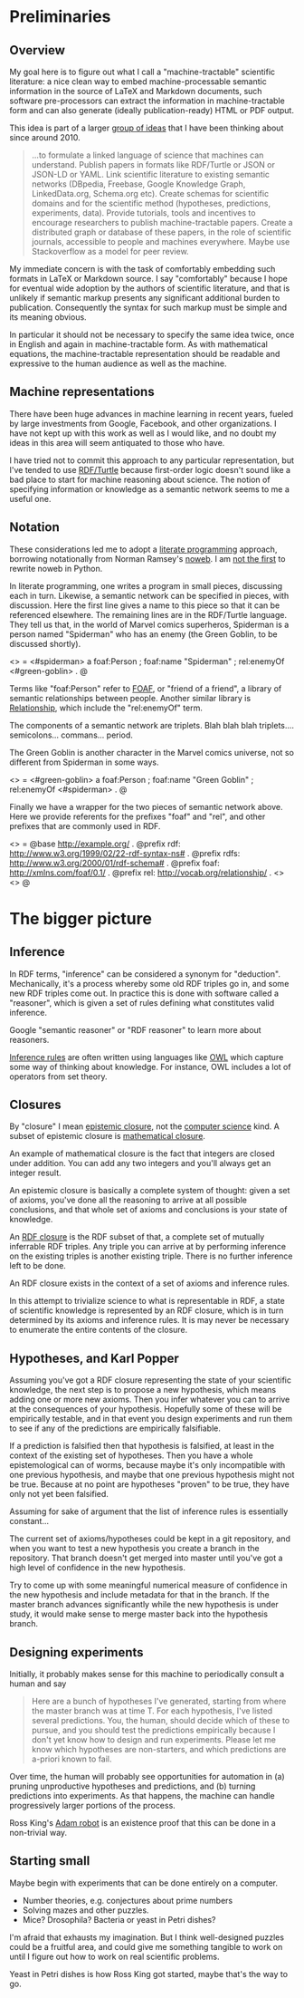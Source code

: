 Preliminaries
====

Overview
----

My goal here is to figure out what I call a "machine-tractable" scientific literature:
a nice clean way to embed machine-processable semantic information in the source of LaTeX
and Markdown documents, such software pre-processors can extract the information in
machine-tractable form and can also generate (ideally publication-ready) HTML or PDF output.

This idea is part of a larger
[group of ideas](http://willware.blogspot.com/2013/10/bar-camp-boston-2013-talk-on-automation.html)
that I have been thinking about since around 2010.

> ...to formulate a linked language of science that machines can understand. Publish
> papers in formats like RDF/Turtle or JSON or JSON-LD or YAML. Link scientific
> literature to existing semantic networks (DBpedia, Freebase, Google Knowledge Graph,
> LinkedData.org, Schema.org etc). Create schemas for scientific domains and for the
> scientific method (hypotheses, predictions, experiments, data). Provide tutorials,
> tools and incentives to encourage researchers to publish machine-tractable papers.
> Create a distributed graph or database of these papers, in the role of scientific
> journals, accessible to people and machines everywhere. Maybe use Stackoverflow as
> a model for peer review.

My immediate concern is with the task of comfortably embedding such formats in LaTeX or
Markdown source. I say "comfortably" because I hope for eventual wide adoption by the
authors of scientific literature, and that is unlikely if semantic markup presents any
significant additional burden to publication. Consequently the syntax for such markup must
be simple and its meaning obvious.

In particular it should not be necessary to specify the same idea twice, once in English
and again in machine-tractable form. As with mathematical equations, the machine-tractable
representation should be readable and expressive to the human audience as well as the
machine.

Machine representations
----

There have been huge advances in machine learning in recent years, fueled by large
investments from Google, Facebook, and other organizations. I have not kept up with
this work as well as I would like, and no doubt my ideas in this area will seem
antiquated to those who have.

I have tried not to commit this approach to any particular representation, but I've
tended to use [RDF/Turtle](https://www.w3.org/TR/turtle/) because first-order logic
doesn't sound like a bad place to start for machine reasoning about science. The notion
of specifying information or knowledge as a semantic network seems to me a useful one.

Notation
----

These considerations led me to adopt a
[literate programming](https://en.wikipedia.org/wiki/Literate_programming) approach,
borrowing notationally from Norman Ramsey's [noweb](http://www.cs.tufts.edu/~nr/noweb/).
I am [not the first](https://github.com/JonathanAquino/noweb.py) to rewrite noweb in
Python.

In literate programming, one writes a program in small pieces, discussing each in turn.
Likewise, a semantic network can be specified in pieces, with discussion. Here the first
line gives a name to this piece so that it can be referenced elsewhere. The remaining
lines are in the RDF/Turtle language. They tell us that, in the world of Marvel comics
superheros, Spiderman is a person named "Spiderman" who has an enemy (the Green Goblin,
to be discussed shortly).

<<semantic info about spiderman>> =
<#spiderman>
    a foaf:Person ;
    foaf:name "Spiderman" ;
    rel:enemyOf <#green-goblin> .
@

Terms like "foaf:Person" refer to [FOAF](http://xmlns.com/foaf/spec/), or "friend of a
friend", a library of semantic relationships between people. Another similar library is
[Relationship](http://vocab.org/relationship/), which include the "rel:enemyOf" term.

The components of a semantic network are triplets. Blah blah blah triplets....
semicolons... commans... period.

The Green Goblin is another character in the Marvel comics universe, not so different
from Spiderman in some ways.

<<semantic info about the green goblin>> =
<#green-goblin>
    a foaf:Person ;
    foaf:name "Green Goblin" ;
    rel:enemyOf <#spiderman> .
@

Finally we have a wrapper for the two pieces of semantic network above. Here we
provide referents for the prefixes "foaf" and "rel", and other prefixes that are
commonly used in RDF.

<<rdf>> =
@base <http://example.org/> .
@prefix rdf: <http://www.w3.org/1999/02/22-rdf-syntax-ns#> .
@prefix rdfs: <http://www.w3.org/2000/01/rdf-schema#> .
@prefix foaf: <http://xmlns.com/foaf/0.1/> .
@prefix rel: <http://vocab.org/relationship/> .
<<semantic info about spiderman>>
<<semantic info about the green goblin>>
@

The bigger picture
====

Inference
----

In RDF terms, "inference" can be considered a synonym for "deduction". Mechanically, it's
a process whereby some old RDF triples go in, and some new RDF triples come out. In practice
this is done with software called a "reasoner", which is given a set of rules defining what
constitutes valid inference.

Google "semantic reasoner" or "RDF reasoner" to learn more about reasoners.

[Inference rules](https://en.wikipedia.org/wiki/Rule_of_inference) are often written using
languages like [OWL](https://www.w3.org/2001/sw/wiki/OWL) which capture some way of thinking
about knowledge. For instance, OWL includes a lot of operators from set theory.

Closures
----

By "closure" I mean [epistemic closure](https://en.wikipedia.org/wiki/Epistemic_closure),
not the [computer science](https://en.wikipedia.org/wiki/Closure_(computer_programming))
kind. A subset of epistemic closure is
[mathematical closure](https://en.wikipedia.org/wiki/Closure_(mathematics)).

An example of mathematical closure is the fact that integers are closed under addition.
You can add any two integers and you'll always get an integer result.

An epistemic closure is basically a complete system of thought: given a set of axioms,
you've done all the reasoning to arrive at all possible conclusions, and that whole set
of axioms and conclusions is your state of knowledge.

An [RDF closure](https://www.w3.org/TR/2002/WD-rdf-mt-20020214/#rdf_entail) is the RDF
subset of that, a complete set of mutually inferrable RDF triples. Any triple you can
arrive at by performing inference on the existing triples is another existing triple.
There is no further inference left to be done.

An RDF closure exists in the context of a set of axioms and inference rules.

In this attempt to trivialize science to what is representable in RDF, a state of scientific
knowledge is represented by an RDF closure, which is in turn determined by its axioms and
inference rules. It is may never be necessary to enumerate the entire contents of the
closure.

Hypotheses, and Karl Popper
----

Assuming you've got a RDF closure representing the state of your scientific knowledge,
the next step is to propose a new hypothesis, which means adding one or more new axioms.
Then you infer whatever you can to arrive at the consequences of your hypothesis. Hopefully
some of these will be empirically testable, and in that event you design experiments and
run them to see if any of the predictions are empirically falsifiable.

If a prediction is falsified then that hypothesis is falsified, at least in the context
of the existing set of hypotheses. Then you have a whole epistemological can of worms,
because maybe it's only incompatible with one previous hypothesis, and maybe that one
previous hypothesis might not be true. Because at no point are hypotheses "proven" to
be true, they have only not yet been falsified.

Assuming for sake of argument that the list of inference rules is essentially constant...

The current set of axioms/hypotheses could be kept in a git repository, and when you
want to test a new hypothesis you create a branch in the repository. That branch doesn't
get merged into master until you've got a high level of confidence in the new hypothesis.

Try to come up with some meaningful numerical measure of confidence in the new hypothesis
and include metadata for that in the branch. If the master branch advances significantly
while the new hypothesis is under study, it would make sense to merge master back into
the hypothesis branch.

Designing experiments
----

Initially, it probably makes sense for this machine to periodically consult a human and
say

> Here are a bunch of hypotheses I've generated, starting from where the master branch
> was at time T. For each hypothesis, I've listed several predictions. You, the human,
> should decide which of these to pursue, and you should test the predictions
> empirically because I don't yet know how to design and run experiments. Please let me
> know which hypotheses are non-starters, and which predictions are a-priori known to fail.

Over time, the human will probably see opportunities for automation in (a) pruning unproductive
hypotheses and predictions, and (b) turning predictions into experiments. As that happens,
the machine can handle progressively larger portions of the process.

Ross King's [Adam robot](https://en.wikipedia.org/wiki/Robot_Scientist) is an existence
proof that this can be done in a non-trivial way.

Starting small
----

Maybe begin with experiments that can be done entirely on a computer.

* Number theories, e.g. conjectures about prime numbers
* Solving mazes and other puzzles.
* Mice? Drosophila? Bacteria or yeast in Petri dishes?

I'm afraid that exhausts my imagination. But I think well-designed puzzles could be a
fruitful area, and could give me something tangible to work on until I figure out how to
work on real scientific problems.

Yeast in Petri dishes is how Ross King got started, maybe that's the way to go.
